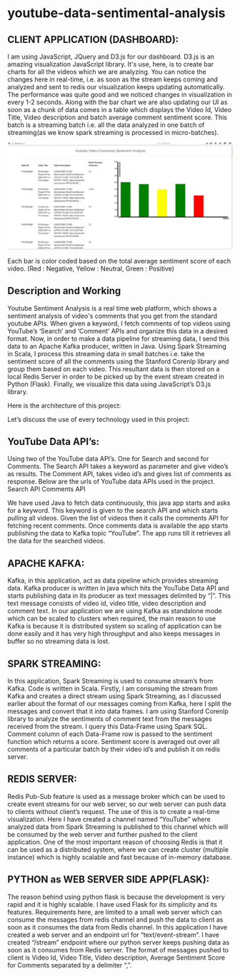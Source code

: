 # youtube-data-sentimental-analysis

## CLIENT APPLICATION (DASHBOARD): 
  I am using JavaScript, JQuery and D3.js for our dashboard. D3.js is an amazing visualization JavaScript library. It's use, here, is to create bar charts for all the videos which we are analyzing. You can notice the changes here in real-time, i.e. as soon as the stream keeps coming and analyzed and sent to redis our visualization keeps updating automatically. The performance was quite good and we noticed changes in visualization in every 1-2 seconds. Along with the bar chart we are also updating our UI as soon as a chunk of data comes in a table which displays the Video Id, Video Title, Video description and batch average comment sentiment score. This batch is a streaming batch i.e. all the data analyzed in one batch of streaming(as we know spark streaming is processed in micro-batches).
  
  ![Alt text](bigdata.jfif?raw=true "Sample Graph")
  
Each bar is color coded based on the total average sentiment score of each video. (Red : Negative, Yellow : Neutral, Green : Positive)

## Description and Working

Youtube Sentiment Analysis is a real time web platform, which shows a sentiment analysis of video's comments that you get from the standard youtube APIs. When given a keyword, I fetch comments of top videos using YouTube’s ‘Search’ and ‘Comment’ APIs and organize this data in a desired format. Now, in order to make a data pipeline for streaming data, I send this data to an Apache Kafka producer, written in Java. Using Spark Streaming in Scala, I process this streaming data in small batches i.e. take the sentiment score of all the comments using the Stanford Corenlp library and group them based on each video. This resultant data is then stored on a local Redis Server in order to be picked up by the event stream created in Python (Flask). Finally, we visualize this data using JavaScript’s D3.js library.

Here is the architecture of this project: 

Let’s discuss the use of every technology used in this project: 

## YouTube Data API’s: 
  Using two of the YouTube data API’s. One for Search and second for Comments. The Search API takes a keyword as parameter and give video’s as results. The Comment API, takes video id’s and gives list of comments as response. Below are the urls of YouTube data APIs used in the project. Search API Comments API

We have used Java to fetch data continuously, this java app starts and asks for a keyword. This keyword is given to the search API and which starts pulling all videos. Given the list of videos then it calls the comments API for fetching recent comments. Once comments data is available the app starts publishing the data to Kafka topic “YouTube”. The app runs till it retrieves all the data for the searched videos.

## APACHE KAFKA: 
  Kafka, in this application, act as data pipeline which provides streaming data. Kafka producer is written in java which hits the YouTube Data API and starts publishing data in its producer as text messages delimited by “|”. This text message consists of video id, video title, video description and comment text. In our application we are using Kafka as standalone mode which can be scaled to clusters when required, the main reason to use Kafka is because it is distributed system so scaling of application can be done easily and it has very high throughput and also keeps messages in buffer so no streaming data is lost.

## SPARK STREAMING: 
  In this application, Spark Streaming is used to consume stream’s from Kafka. Code is written in Scala. Firstly, I am consuming the stream from Kafka and creates a direct stream using Spark Streaming, as I discussed earlier about the format of our messages coming from Kafka, here I split the messages and convert that it into data frames. I am using Stanford Corenlp library to analyze the sentiments of comment text from the messages received from the stream. I query this Data-Frame using Spark SQL. Comment column of each Data-Frame row is passed to the sentiment function which returns a score. Sentiment score is averaged out over all comments of a particular batch by their video id’s and publish it on redis server.

## REDIS SERVER:
  Redis Pub-Sub feature is used as a message broker which can be used to create event streams for our web server, so our web server can push data to clients without client’s request. The use of this is to create a real-time visualization. Here I have created a channel named “YouTube” where analyzed data from Spark Streaming is published to this channel which will be consumed by the web server and further pushed to the client application. One of the most important reason of choosing Redis is that it can be used as a distributed system, where we can create cluster (multiple instance) which is highly scalable and fast because of in-memory database.

## PYTHON as WEB SERVER SIDE APP(FLASK): 
  The reason behind using python flask is because the development is very rapid and it is highly scalable. I have used Flask for its simplicity and its features. Requirements here, are limited to a small web server which can consume the messages from redis channel and push the data to client as soon as it consumes the data from Redis channel. In this application I have created a web server and an endpoint url for “text/event-stream”. I have created “/stream” endpoint where our python server keeps pushing data as soon as it consumes from Redis server. The format of messages pushed to client is Video Id, Video Title, Video description, Average Sentiment Score for Comments separated by a delimiter “,”.
